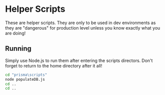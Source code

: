 # Helper Scripts
These are helper scripts. They are only to be used in dev environments as they are "dangerous" for production level unless you know exactly what you are doing!

## Running
Simply use Node.js to run them after entering the scripts directors. Don't forget to return to the home directory after it all!

```bash
cd "prisma\scripts"
node populateDB.js
cd ..
cd .. 
```